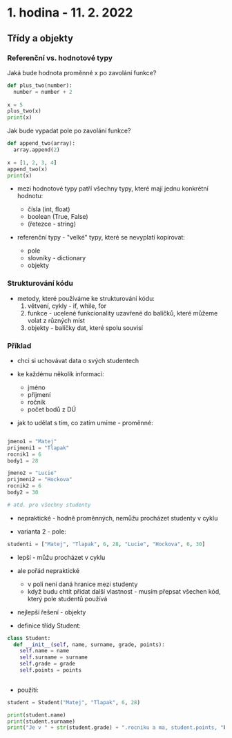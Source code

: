# 1. hodina - 11. 2. 2022

## Třídy a objekty

### Referenční vs. hodnotové typy

Jaká bude hodnota proměnné x po zavolání funkce?
``` python
def plus_two(number):
  number = number + 2
  
x = 5
plus_two(x)
print(x)
```

Jak bude vypadat pole po zavolání funkce?
``` python
def append_two(array):
  array.append(2)
  
x = [1, 2, 3, 4]
append_two(x)
print(x)
```

- mezi hodnotové typy patří všechny typy, které mají jednu konkrétní hodnotu:
  - čísla (int, float)
  - boolean (True, False)
  - (řetezce - string)

- referenční typy - "velké" typy, které se nevyplatí kopírovat:
  - pole
  - slovníky - dictionary
  - objekty

### Strukturování kódu
- metody, které používáme ke strukturování kódu:
  1) větvení, cykly - if, while, for
  2) funkce - ucelené funkcionality uzavřené do balíčků, které můžeme volat z různých míst
  3) objekty - balíčky dat, které spolu souvisí

### Příklad

- chci si uchovávat data o svých studentech
- ke každému několik informací:
  - jméno
  - příjmení
  - ročník
  - počet bodů z DÚ

- jak to udělat s tím, co zatím umíme - proměnné:
```python

jmeno1 = "Matej"
prijmeni1 = "Tlapak"
rocnik1 = 6
body1 = 28

jmeno2 = "Lucie"
prijmeni2 = "Hockova"
rocnik2 = 6
body2 = 30

# atd. pro všechny studenty
```
- nepraktické - hodně proměnných, nemůžu procházet studenty v cyklu

- varianta 2 - pole:
```python
studenti = ["Matej", "Tlapak", 6, 28, "Lucie", "Hockova", 6, 30]
```

- lepší - můžu procházet v cyklu
- ale pořád nepraktické
  - v poli není daná hranice mezi studenty
  - když budu chtít přidat další vlastnost - musím přepsat všechen kód, který pole studentů používá

- nejlepší řešení - objekty

- definice třídy Student:
```python
class Student:
  def __init__(self, name, surname, grade, points):
    self.name = name
    self.surname = surname
    self.grade = grade
    self.points = points
    
```

- použití:
```python
student = Student("Matej", "Tlapak", 6, 28)

print(student.name)
print(student.surname)
print("Je v " + str(student.grade) + ".rocniku a ma, student.points, "bodu")
    
```

